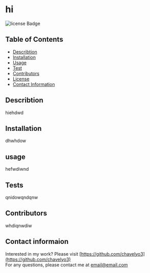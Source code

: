 
  # hi 

  
  ![license Badge](https://img.shields.io/badge/license-APACHE-blue.svg)
  
  

  ## Table of Contents 

  * [Describtion](#Describtion)
  * [Installation](#Insallation)
  * [Usage](#Usage)
  * [Test](#Test)
  * [Contributors](#Contributors)
  * [License](#License)
  * [Contact Information](#ContactInfo)

  ## Describtion 
  hiehdwd

  ## Installation 
  dhwhdow

  ## usage 
  hefwdiwnd

  ## Tests 
  qnidowqndqnw

  ## Contributors
  whdiqnwdiw

  

  ## Contact informaion 

  Interested in my work? Please visit [https://github.com/chavelyo3](https://github.com/chavelyo3) <br>
  For any questions, please contact me at email@email.com 


